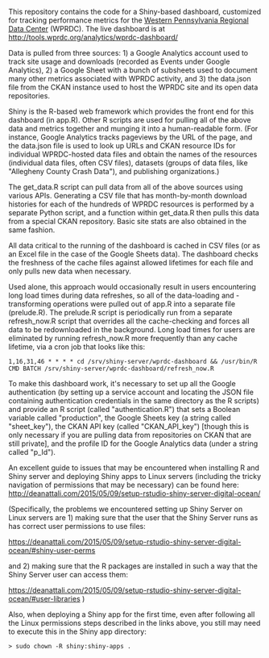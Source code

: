 This repository contains the code for a Shiny-based dashboard, customized for tracking performance metrics for the [Western Pennsylvania Regional Data Center](https://www.wprdc.org) (WPRDC). The live dashboard is at http://tools.wprdc.org/analytics/wprdc-dashboard/

Data is pulled from three sources: 1) a Google Analytics account used to track site usage and downloads (recorded as Events under Google Analytics), 2) a Google Sheet with a bunch of subsheets used to document many other metrics associated with WPRDC activity, and 3) the data.json file from the CKAN instance used to host the WPRDC site and its open data repositories.

Shiny is the R-based web framework which provides the front end for this dashboard (in app.R). Other R scripts are used for pulling all of the above data and metrics together and munging it into a human-readable form. (For instance, Google Analytics tracks pageviews by the URL of the page, and the data.json file is used to look up URLs and CKAN resource IDs for individual WPRDC-hosted data files and obtain the names of the resources (individual data files, often CSV files), datasets (groups of data files, like "Allegheny County Crash Data"), and publishing organizations.)

The get_data.R script can pull data from all of the above sources using various APIs. Generating a CSV file that has month-by-month download histories for each of the hundreds of WPRDC resources is performed by a separate Python script, and a function within get_data.R then pulls this data from a special CKAN repository. Basic site stats are also obtained in the same fashion.

All data critical to the running of the dashboard is cached in CSV files (or as an Excel file in the case of the Google Sheets data). The dashboard checks the freshness of the cache files against allowed lifetimes for each file and only pulls new data when necessary.

Used alone, this approach would occasionally result in users encountering long load times during data refreshes, so all of the data-loading and -transforming operations were pulled out of app.R into a separate file (prelude.R). The prelude.R script is periodically run from a separate refresh_now.R script that overrides all the cache-checking and forces all data to be redownloaded in the background. Long load times for users are eliminated by running refresh_now.R more frequently than any cache lifetime, via a cron job that looks like this:

```
1,16,31,46 * * * * cd /srv/shiny-server/wprdc-dashboard && /usr/bin/R CMD BATCH /srv/shiny-server/wprdc-dashboard/refresh_now.R
```

To make this dashboard work, it's necessary to set up all the Google authentication (by setting up a service account and locating the JSON file containing authentication credentials in the same directory as the R scripts) and provide an R script (called "authentication.R") that sets a Boolean variable called "production", the Google Sheets key (a string called "sheet_key"), the CKAN API key (called "CKAN_API_key") [though this is only necessary if you are pulling data from repositories on CKAN that are still private], and the profile ID for the Google Analytics data (under a string called "p_Id").

An excellent guide to issues that may be encountered when installing R and Shiny server and deploying Shiny apps to Linux servers (including the tricky navigation of permissions that may be necessary) can be found here: http://deanattali.com/2015/05/09/setup-rstudio-shiny-server-digital-ocean/

(Specifically, the problems we encountered setting up Shiny Server on Linux servers are 1) making sure that the user that the Shiny Server runs as has correct user permissions to use files:

https://deanattali.com/2015/05/09/setup-rstudio-shiny-server-digital-ocean/#shiny-user-perms

and 2) making sure that the R packages are installed in such a way that the Shiny Server user can access them:

https://deanattali.com/2015/05/09/setup-rstudio-shiny-server-digital-ocean/#user-libraries
)

Also, when deploying a Shiny app for the first time, even after following all the Linux permissions steps described in the links above, you still may need to execute this in the Shiny app directory:

```
> sudo chown -R shiny:shiny-apps .
```
